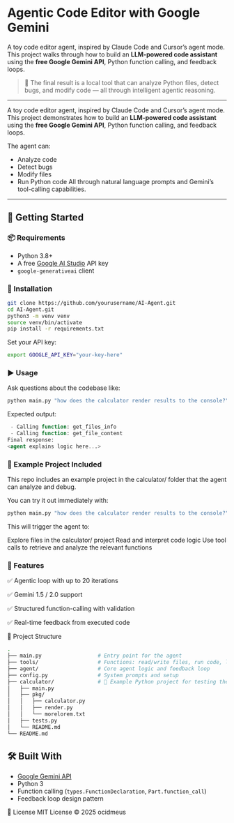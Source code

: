 # Agentic Code Editor with Google Gemini

A toy code editor agent, inspired by Claude Code and Cursor’s agent mode. This project walks through how to build an **LLM-powered code assistant** using the **free Google Gemini API**, Python function calling, and feedback loops.

> 🔧 The final result is a local tool that can analyze Python files, detect bugs, and modify code — all through intelligent agentic reasoning.

---

A toy code editor agent, inspired by Claude Code and Cursor’s agent mode. This project demonstrates how to build an **LLM-powered code assistant** using the **free Google Gemini API**, Python function calling, and feedback loops.

The agent can:
- Analyze code
- Detect bugs
- Modify files
- Run Python code
All through natural language prompts and Gemini’s tool-calling capabilities.

---

## 🚀 Getting Started

### 📦 Requirements
- Python 3.8+
- A free [Google AI Studio](https://aistudio.google.com/app/apikey) API key
- `google-generativeai` client

### 🔧 Installation

```bash
git clone https://github.com/yourusername/AI-Agent.git
cd AI-Agent.git
python3 -m venv venv
source venv/bin/activate
pip install -r requirements.txt
```

Set your API key:

```bash
export GOOGLE_API_KEY="your-key-here"
```
### ▶️ Usage
Ask questions about the codebase like:

```bash
python main.py "how does the calculator render results to the console?"
```
Expected output:

```sql
 - Calling function: get_files_info
 - Calling function: get_file_content
Final response:
<agent explains logic here...>
```
### 🧪 Example Project Included
This repo includes an example project in the calculator/ folder that the agent can analyze and debug.

You can try it out immediately with:

```bash
python main.py "how does the calculator render results to the console?"
```
This will trigger the agent to:

Explore files in the calculator/ project
Read and interpret code logic
Use tool calls to retrieve and analyze the relevant functions


### 🧪 Features
✅ Agentic loop with up to 20 iterations

✅ Gemini 1.5 / 2.0 support

✅ Structured function-calling with validation

✅ Real-time feedback from executed code

📂 Project Structure
```bash
.
├── main.py                  # Entry point for the agent
├── tools/                   # Functions: read/write files, run code, list dirs
├── agent/                   # Core agent logic and feedback loop
├── config.py                # System prompts and setup
├── calculator/              # 🔹 Example Python project for testing the agent
│   ├── main.py
│   ├── pkg/
│   │   ├── calculator.py
│   │   ├── render.py
│   │   └── morelorem.txt
│   ├── tests.py
│   └── README.md
└── README.md
```
## 🛠️ Built With

- [Google Gemini API](https://ai.google.dev/)
- Python 3
- Function calling (`types.FunctionDeclaration`, `Part.function_call`)
- Feedback loop design pattern

📄 License
MIT License © 2025 ocidmeus

